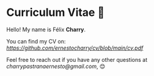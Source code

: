 # Curriculum Vitae 🚀

Hello! My name is Félix **Charry**. 

You can find my CV on: 
_https://github.com/ernestocharry/cv/blob/main/cv.pdf_

Feel free to reach out if you have any other questions at _charrypastranaernesto@gmail.com_, 😊